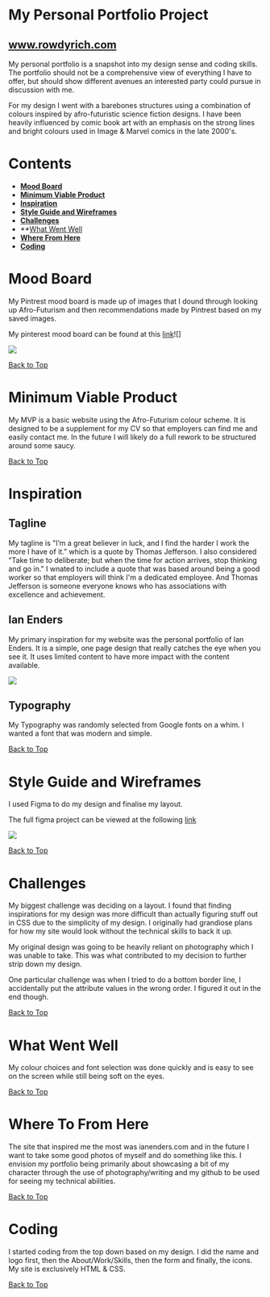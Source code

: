 # <a id="top"></a> My Personal Portfolio Project
## www.rowdyrich.com

My personal portfolio is a snapshot into my design sense and coding skills. The portfolio should not be a comprehensive view of everything I have to offer, but should show different avenues an interested party could pursue in discussion with me.

For my design I went with a barebones structures using a combination of colours inspired by afro-futuristic science fiction designs. I have been heavily influenced by comic book art with an emphasis on the strong lines and bright colours used in Image & Marvel comics in the late 2000's.

# Contents
- **[Mood Board](#MoodBoard)**
- **[Minimum Viable Product](#MVP)**
- **[Inspiration](#Inspiration)**
- **[Style Guide and Wireframes](#Wireframes)**
- **[Challenges](#Challenges)**
- **[What Went Well](#Well)
- **[Where From Here](#WhereFromHere)**
- **[Coding](#Coding)**


# <a id="MoodBoard"></a>Mood Board
My Pintrest mood board is made up of images that I dound through looking up Afro-Futurism and then recommendations made by Pintrest based on my saved images.

My pinterest mood board can be found at this [link](https://www.pinterest.com.au/gleesonrj/mood-board/)![]

![](http://rowdyrich.netlify.com/assets/mood_board.png)


[Back to Top](#top)

# <a id="MVP"></a>Minimum Viable Product
My MVP is a basic website using the Afro-Futurism colour scheme. It is designed to be a supplement for my CV so that employers can find me and easily contact me. In the future I will likely do a full rework to be structured around some saucy.

[Back to Top](#top)

# <a id="Inspiration"></a>Inspiration

## Tagline
My tagline is "I’m a great believer in luck, and I find the harder I work the more I have of it.” which is a quote by Thomas Jefferson. I also considered "Take time to deliberate; but when the time for action arrives, stop thinking and go in." I wnated to include a quote that was based around being a good worker so that employers will think I'm a dedicated employee. And Thomas Jefferson is someone everyone knows who has associations with excellence and achievement.

## Ian Enders
My primary inspiration for my website was the personal portfolio of Ian Enders. It is a simple, one page design that really catches the eye when you see it. It uses limited content to have more impact with the content available.

![](https://www.ianenders.com)        

## Typography
My Typography was randomly selected from Google fonts on a whim. I wanted a font that was modern and simple.

[Back to Top](#top)

# <a id="Wireframes"></a>Style Guide and Wireframes
I used Figma to do my design and finalise my layout. 

The full figma project can be viewed at the following [link](https://www.figma.com/file/dSr7nw43YcVGs1b5lOilOdgV/Personal-Portfolio) 

![](http://rowdyrich.netlify.com/assets/figma_screenshot.png) 

[Back to Top](#top)

# <a id="Challenges"></a>Challenges
My biggest challenge was deciding on a layout. I found that finding inspirations for my design was more difficult than actually figuring stuff out in CSS due to the simplicity of my design. I originally had grandiose plans for how my site would look without the technical skills to back it up. 

My original design was going to be heavily reliant on photography which I was unable to take. This was what contributed to my decision to further strip down my design.

One particular challenge was when I tried to do a bottom border line, I accidentally put the attribute values in the wrong order. I figured it out in the end though.

[Back to Top](#top)

# <a id="Well"></a> What Went Well
My colour choices and font selection was done quickly and is easy to see on the screen while still being soft on the eyes. 

[Back to Top](#top)


# <a id="WhereFromHere"></a>Where To From Here
The site that inspired me the most was ianenders.com and in the future I want to take some good photos of myself and do something like this. I envision my portfolio being primarily about showcasing a bit of my character through the use of photography/writing and my github to be used for seeing my technical abilities.

[Back to Top](#top)


# <a id="Coding"></a>Coding
I started coding from the top down based on my design. I did the name and logo first, then the About/Work/Skills, then the form and finally, the icons.  My site is exclusively HTML & CSS.


[Back to Top](#top)
